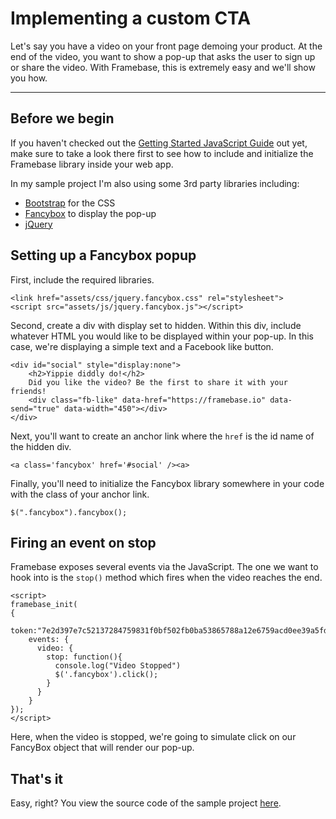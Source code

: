 # Implementing a custom CTA 

Let's say you have a video on your front page demoing your product. At the end of the video, you want to show a pop-up that asks the user to sign up or share the video. With Framebase, this is extremely easy and we'll show you how.

---

## Before we begin

If you haven't checked out the [Getting Started JavaScript Guide](https://stage.www.fss.int/docs/libraries/javascript) out yet, make sure to take a look there first to see how to include and initialize the Framebase library inside your web app.

In my sample project I'm also using some 3rd party libraries including:

- [Bootstrap](http://twitter.github.io/bootstrap/) for the CSS
- [Fancybox](http://fancyapps.com/fancybox/) to display the pop-up
- [jQuery](http://jquery.com/)
## Setting up a Fancybox popup
First, include the required libraries.
~~~ {.prettyprint}
<link href="assets/css/jquery.fancybox.css" rel="stylesheet">
<script src="assets/js/jquery.fancybox.js"></script>
~~~
Second, create a div with display set to hidden. Within this div, include whatever HTML you would like to be displayed within your pop-up. In this case, we're displaying a simple text and a Facebook like button.
~~~ {.prettyprint}
<div id="social" style="display:none">
    <h2>Yippie diddly do!</h2>
    Did you like the video? Be the first to share it with your friends!
    <div class="fb-like" data-href="https://framebase.io" data-send="true" data-width="450"></div>
</div>
~~~
Next, you'll want to create an anchor link where the `href` is the id name of the hidden div.
~~~ {.prettyprint}
<a class='fancybox' href='#social' /><a>
~~~
Finally, you'll need to initialize the Fancybox library somewhere in your code with the class of your anchor link.
~~~ {.prettyprint}
$(".fancybox").fancybox();
~~~
## Firing an event on stop

Framebase exposes several events via the JavaScript. The one we want to hook into is the `stop()` method which fires when the video reaches the end.

~~~ {.prettyprint}
<script>
framebase_init(
{
    token:"7e2d397e7c52137284759831f0bf502fb0ba53865788a12e6759acd0ee39a5fd",
    events: {
      video: {
        stop: function(){
          console.log("Video Stopped")
          $('.fancybox').click(); 
        }
      }
    }
});
</script>
~~~
Here, when the video is stopped, we're going to simulate click on our FancyBox object that will render our pop-up.

## That's it

Easy, right? You view the source code of the sample project [here]().


